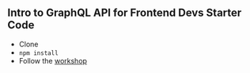 ## Intro to GraphQL API for Frontend Devs  Starter Code

- Clone
- `npm install`
- Follow the [workshop](https://github.com/christiannwamba/graphql-api-for-frontend-dev-workshop)